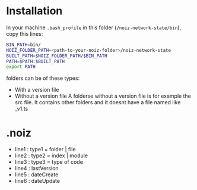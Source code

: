 # Installation

In your machine `.bash_profile` in this folder
(`/noiz-network-state/bin`), copy this lines:

```sh
BIN_PATH=bin/
NOIZ_FOLDER_PATH=<path-to-your-noiz-folder>/noiz-network-state
BUILT_PATH=$NOIZ_FOLDER_PATH/$BIN_PATH
PATH=$PATH:$BUILT_PATH
export PATH

```

folders can be of these types:

- With a version file
- Without a version file
  A folderse without a version file is for example the src
  file. It contains other folders and it doesnt have a file
  named like <Folder>\_v1.ts

# .noiz

- line1 : type1 = folder | file
- line2 : type2 = index | module
- line3 : type3 = type of code
- line4 : lastVersion
- line5 : dateCreate
- line6 : dateUpdate
